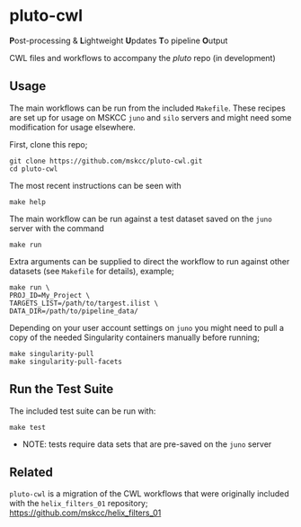 # pluto-cwl

**P**ost-processing & **L**ightweight **U**pdates **T**o pipeline **O**utput

CWL files and workflows to accompany the *pluto* repo (in development)

## Usage

The main workflows can be run from the included `Makefile`. These recipes are set up for usage on MSKCC `juno` and `silo` servers and might need some modification for usage elsewhere. 

First, clone this repo;

```
git clone https://github.com/mskcc/pluto-cwl.git
cd pluto-cwl
```

The most recent instructions can be seen with

```
make help
```

The main workflow can be run against a test dataset saved on the `juno` server with the command 

```
make run
```

Extra arguments can be supplied to direct the workflow to run against other datasets (see `Makefile` for details), example;

```
make run \
PROJ_ID=My_Project \
TARGETS_LIST=/path/to/targest.ilist \
DATA_DIR=/path/to/pipeline_data/
```

Depending on your user account settings on `juno` you might need to pull a copy of the needed Singularity containers manually before running;

```
make singularity-pull
make singularity-pull-facets
```

## Run the Test Suite

The included test suite can be run with:

```
make test
```

- NOTE: tests require data sets that are pre-saved on the `juno` server

## Related

`pluto-cwl` is a migration of the CWL workflows that were originally included with the `helix_filters_01` repository; https://github.com/mskcc/helix_filters_01 
